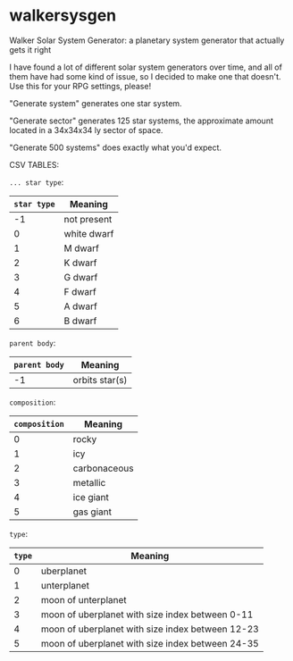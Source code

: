 # walkersysgen

Walker Solar System Generator: a planetary system generator that actually gets it right


I have found a lot of different solar system generators over time, and all of them have had some kind of issue, so I decided to make one that doesn't. 
Use this for your RPG settings, please!


"Generate system" generates one star system.


"Generate sector" generates 125 star systems, the approximate amount located in a 34x34x34 ly sector of space.


"Generate 500 systems" does exactly what you'd expect.

CSV TABLES:

`... star type`:

|`star type`  | Meaning     |
| ----------- | ----------- |
| -1          | not present |
| 0           | white dwarf |
| 1           | M dwarf     |
| 2           | K dwarf     |
| 3           | G dwarf     |
| 4           | F dwarf     |
| 5           | A dwarf     |
| 6           | B dwarf     |

`parent body`:

|`parent body`| Meaning     |
| ----------- | ----------- |
| -1          | orbits star(s) |

`composition`:

|`composition`| Meaning     |
| ----------- | ----------- |
| 0           | rocky       |
| 1           | icy         |
| 2           | carbonaceous|
| 3           | metallic    |
| 4           | ice giant   |
| 5           | gas giant   |

`type`:

|`type`       | Meaning     |
| ----------- | ----------- |
| 0           | uberplanet  |
| 1           | unterplanet |
| 2           | moon of unterplanet|
| 3           | moon of uberplanet with size index between 0-11|
| 4           | moon of uberplanet with size index between 12-23   |
| 5           | moon of uberplanet with size index between 24-35   |

